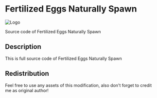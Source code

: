 # Fertilized Eggs Naturally Spawn

![Logo](http://rus-servers.3dn.ru/private/ARK_LOGO_FENS_SRC.png "Logo")

Source code of Fertilized Eggs Naturally Spawn

## Description
This is full source code of Fertilized Eggs Naturally Spawn

## Redistribution
Feel free to use any assets of this modification, also don't forget to credit me as original author!
